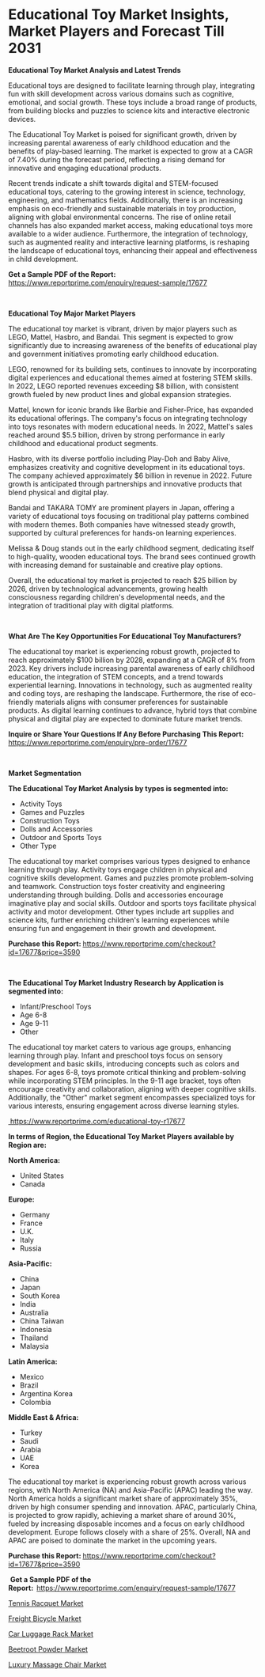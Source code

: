 <p><h1>Educational Toy Market Insights, Market Players and Forecast Till 2031</h1></p><p><strong>Educational Toy Market Analysis and Latest Trends</strong></p>
<p><p>Educational toys are designed to facilitate learning through play, integrating fun with skill development across various domains such as cognitive, emotional, and social growth. These toys include a broad range of products, from building blocks and puzzles to science kits and interactive electronic devices.</p><p>The Educational Toy Market is poised for significant growth, driven by increasing parental awareness of early childhood education and the benefits of play-based learning. The market is expected to grow at a CAGR of 7.40% during the forecast period, reflecting a rising demand for innovative and engaging educational products. </p><p>Recent trends indicate a shift towards digital and STEM-focused educational toys, catering to the growing interest in science, technology, engineering, and mathematics fields. Additionally, there is an increasing emphasis on eco-friendly and sustainable materials in toy production, aligning with global environmental concerns. The rise of online retail channels has also expanded market access, making educational toys more available to a wider audience. Furthermore, the integration of technology, such as augmented reality and interactive learning platforms, is reshaping the landscape of educational toys, enhancing their appeal and effectiveness in child development.</p></p>
<p><strong>Get a Sample PDF of the Report:&nbsp;</strong> <a href="https://www.reportprime.com/enquiry/request-sample/17677?utm_campaign=96&utm_medium=2&utm_source=Github&utm_content=ia&utm_term=19112024&utm_id=educational-toy">https://www.reportprime.com/enquiry/request-sample/17677</a></p>
<p>&nbsp;</p>
<p><strong>Educational Toy Major Market Players</strong></p>
<p><p>The educational toy market is vibrant, driven by major players such as LEGO, Mattel, Hasbro, and Bandai. This segment is expected to grow significantly due to increasing awareness of the benefits of educational play and government initiatives promoting early childhood education.</p><p>LEGO, renowned for its building sets, continues to innovate by incorporating digital experiences and educational themes aimed at fostering STEM skills. In 2022, LEGO reported revenues exceeding $8 billion, with consistent growth fueled by new product lines and global expansion strategies.</p><p>Mattel, known for iconic brands like Barbie and Fisher-Price, has expanded its educational offerings. The company's focus on integrating technology into toys resonates with modern educational needs. In 2022, Mattel's sales reached around $5.5 billion, driven by strong performance in early childhood and educational product segments.</p><p>Hasbro, with its diverse portfolio including Play-Doh and Baby Alive, emphasizes creativity and cognitive development in its educational toys. The company achieved approximately $6 billion in revenue in 2022. Future growth is anticipated through partnerships and innovative products that blend physical and digital play.</p><p>Bandai and TAKARA TOMY are prominent players in Japan, offering a variety of educational toys focusing on traditional play patterns combined with modern themes. Both companies have witnessed steady growth, supported by cultural preferences for hands-on learning experiences.</p><p>Melissa & Doug stands out in the early childhood segment, dedicating itself to high-quality, wooden educational toys. The brand sees continued growth with increasing demand for sustainable and creative play options.</p><p>Overall, the educational toy market is projected to reach $25 billion by 2026, driven by technological advancements, growing health consciousness regarding children's developmental needs, and the integration of traditional play with digital platforms.</p></p>
<p>&nbsp;</p>
<p><strong>What Are The Key Opportunities For Educational Toy Manufacturers?</strong></p>
<p><p>The educational toy market is experiencing robust growth, projected to reach approximately $100 billion by 2028, expanding at a CAGR of 8% from 2023. Key drivers include increasing parental awareness of early childhood education, the integration of STEM concepts, and a trend towards experiential learning. Innovations in technology, such as augmented reality and coding toys, are reshaping the landscape. Furthermore, the rise of eco-friendly materials aligns with consumer preferences for sustainable products. As digital learning continues to advance, hybrid toys that combine physical and digital play are expected to dominate future market trends.</p></p>
<p><strong>Inquire or Share Your Questions If Any Before Purchasing This Report:</strong> <a href="https://www.reportprime.com/enquiry/pre-order/17677?utm_campaign=96&utm_medium=2&utm_source=Github&utm_content=ia&utm_term=19112024&utm_id=educational-toy">https://www.reportprime.com/enquiry/pre-order/17677</a></p>
<p>&nbsp;</p>
<p><strong>Market Segmentation</strong></p>
<p><strong>The Educational Toy Market Analysis by types is segmented into:</strong></p>
<p><ul><li>Activity Toys</li><li>Games and Puzzles</li><li>Construction Toys</li><li>Dolls and Accessories</li><li>Outdoor and Sports Toys</li><li>Other Type</li></ul></p>
<p><p>The educational toy market comprises various types designed to enhance learning through play. Activity toys engage children in physical and cognitive skills development. Games and puzzles promote problem-solving and teamwork. Construction toys foster creativity and engineering understanding through building. Dolls and accessories encourage imaginative play and social skills. Outdoor and sports toys facilitate physical activity and motor development. Other types include art supplies and science kits, further enriching children's learning experiences while ensuring fun and engagement in their growth and development.</p></p>
<p><strong>Purchase this Report:&nbsp;</strong><a href="https://www.reportprime.com/checkout?id=17677&price=3590&utm_campaign=96&utm_medium=2&utm_source=Github&utm_content=ia&utm_term=19112024&utm_id=educational-toy">https://www.reportprime.com/checkout?id=17677&price=3590</a></p>
<p>&nbsp;</p>
<p><strong>The Educational Toy Market Industry Research by Application is segmented into:</strong></p>
<p><ul><li>Infant/Preschool Toys</li><li>Age 6-8</li><li>Age 9-11</li><li>Other</li></ul></p>
<p><p>The educational toy market caters to various age groups, enhancing learning through play. Infant and preschool toys focus on sensory development and basic skills, introducing concepts such as colors and shapes. For ages 6-8, toys promote critical thinking and problem-solving while incorporating STEM principles. In the 9-11 age bracket, toys often encourage creativity and collaboration, aligning with deeper cognitive skills. Additionally, the "Other" market segment encompasses specialized toys for various interests, ensuring engagement across diverse learning styles.</p></p>
<p><a href="https://www.reportprime.com/educational-toy-r17677?utm_campaign=96&utm_medium=2&utm_source=Github&utm_content=ia&utm_term=19112024&utm_id=educational-toy">&nbsp;https://www.reportprime.com/educational-toy-r17677</a></p>
<p><strong>In terms of Region, the Educational Toy Market Players available by Region are:</strong></p>
<p>
    <p> <strong> North America: </strong>
        <ul>
            <li>United States</li>
            <li>Canada</li>
        </ul>
        </p> 
    <p> <strong> Europe: </strong>
        <ul>
            <li>Germany</li>
            <li>France</li>
            <li>U.K.</li>
            <li>Italy</li>
            <li>Russia</li>
        </ul>
        </p> 
    <p> <strong> Asia-Pacific: </strong>
        <ul>
            <li>China</li>
            <li>Japan</li>
            <li>South Korea</li>
            <li>India</li>
            <li>Australia</li>
            <li>China Taiwan</li>
            <li>Indonesia</li>
            <li>Thailand</li>
            <li>Malaysia</li>
        </ul>
        </p> 
    <p> <strong> Latin America: </strong>
        <ul>
            <li>Mexico</li>
            <li>Brazil</li>
            <li>Argentina Korea</li>
            <li>Colombia</li>
        </ul>
        </p> 
    <p> <strong> Middle East & Africa: </strong>
        <ul>
            <li>Turkey</li>
            <li>Saudi</li>
            <li>Arabia</li>
            <li>UAE</li>
            <li>Korea</li>
        </ul>
    </p>
    </p>
<p><p>The educational toy market is experiencing robust growth across various regions, with North America (NA) and Asia-Pacific (APAC) leading the way. North America holds a significant market share of approximately 35%, driven by high consumer spending and innovation. APAC, particularly China, is projected to grow rapidly, achieving a market share of around 30%, fueled by increasing disposable incomes and a focus on early childhood development. Europe follows closely with a share of 25%. Overall, NA and APAC are poised to dominate the market in the upcoming years.</p></p>
<p><strong>Purchase this Report: </strong><a href="https://www.reportprime.com/checkout?id=17677&price=3590&utm_campaign=96&utm_medium=2&utm_source=Github&utm_content=ia&utm_term=19112024&utm_id=educational-toy">https://www.reportprime.com/checkout?id=17677&price=3590</a></p>
<p>&nbsp;<strong>Get a Sample PDF of the Report:&nbsp;&nbsp;</strong><a href="https://www.reportprime.com/enquiry/request-sample/17677?utm_campaign=96&utm_medium=2&utm_source=Github&utm_content=ia&utm_term=19112024&utm_id=educational-toy">https://www.reportprime.com/enquiry/request-sample/17677</a></p>
<p><strong></strong></p>
<p><p><a href="https://github.com/SanjidaKhan901/Market-Research-Report-List-1/blob/main/tennis-racquet-market.md?utm_campaign=96&utm_medium=2&utm_source=Github&utm_content=ia&utm_term=19112024&utm_id=educational-toy">Tennis Racquet Market</a></p><p><a href="https://issuu.com/reportprime-2/docs/freight-bicycle-market-size-2030.pp_d48db5693938c4?utm_campaign=96&utm_medium=2&utm_source=Github&utm_content=ia&utm_term=19112024&utm_id=educational-toy">Freight Bicycle Market</a></p><p><a href="https://issuu.com/reportprime-2/docs/car-luggage-rack-market-size-2030.p_c7005c087e1390?utm_campaign=96&utm_medium=2&utm_source=Github&utm_content=ia&utm_term=19112024&utm_id=educational-toy">Car Luggage Rack Market</a></p><p><a href="https://www.linkedin.com/pulse/investing-beetroot-powder-market-trends-leading-products-regional-g8zkf?utm_campaign=96&utm_medium=2&utm_source=Github&utm_content=ia&utm_term=19112024&utm_id=educational-toy">Beetroot Powder Market</a></p><p><a href="https://github.com/AngelaWalsh696/Market-Research-Report-List-1/blob/main/luxury-massage-chair-market.md?utm_campaign=96&utm_medium=2&utm_source=Github&utm_content=ia&utm_term=19112024&utm_id=educational-toy">Luxury Massage Chair Market</a></p></p>